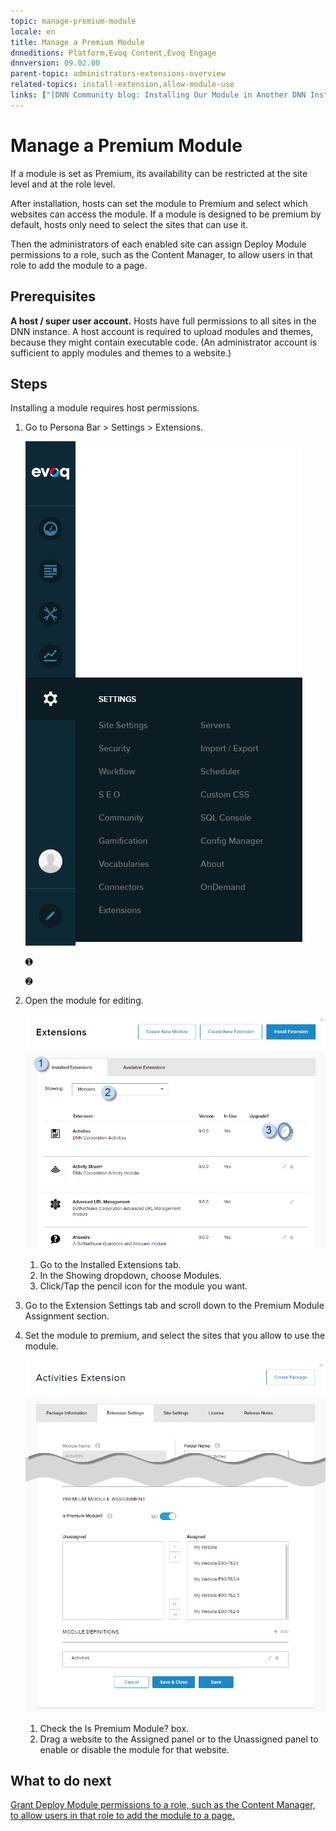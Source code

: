 ```yaml
---
topic: manage-premium-module
locale: en
title: Manage a Premium Module
dnneditions: Platform,Evoq Content,Evoq Engage
dnnversion: 09.02.00
parent-topic: administrators-extensions-overview
related-topics: install-extension,allow-module-use
links: ["[DNN Community blog: Installing Our Module in Another DNN Instance by Clinton Patterson](http://www.dnnsoftware.com/community-blog/cid/155092/installing-our-module-in-another-dnn-instance)","[DNN Forge: 2sxc 8.0.11 — Amazing Content and Apps by 2sxc (installed as an example for screenshots)](http://www.dnnsoftware.com/forge/2sxc-800-amazing-content-and-apps-9733-9733-9733-9733-9733-rating)"]
---
```


# Manage a Premium Module

If a module is set as Premium, its availability can be restricted at the site level and at the role level.

After installation, hosts can set the module to Premium and select which websites can access the module. If a module is designed to be premium by default, hosts only need to select the sites that can use it.

Then the administrators of each enabled site can assign Deploy Module permissions to a role, such as the Content Manager, to allow users in that role to add the module to a page.

## Prerequisites

**A host / super user account.** Hosts have full permissions to all sites in the DNN instance. A host account is required to upload modules and themes, because they might contain executable code. (An administrator account is sufficient to apply modules and themes to a website.)

## Steps

Installing a module requires host permissions.

1.  Go to Persona Bar \> Settings \> Extensions.
    
    ![Persona Bar > Settings > Extensions](img/scr-pbar-host-Settings-E91.png)
    
    ➊
    
    ➋
    
2.  Open the module for editing.
    
      
    
    ![Installed Extensions tab > Showing: Modules > click/tap the pencil icon for the module to edit.](img/scr-Extensions-Installed-edit-E90.png)
    
      
    
    1.  Go to the Installed Extensions tab.
    2.  In the Showing dropdown, choose Modules.
    3.  Click/Tap the pencil icon for the module you want.
3.  Go to the Extension Settings tab and scroll down to the Premium Module Assignment section.
4.  Set the module to premium, and select the sites that you allow to use the module.
    
      
    
    ![Check Is Premium Module? > then drag websites from Unassigned to Assigned.](img/scr-Extensions-Edit-ExtensionSettings-PremiumModule-E90.png)
    
      
    
    1.  Check the Is Premium Module? box.
    2.  Drag a website to the Assigned panel or to the Unassigned panel to enable or disable the module for that website.

## What to do next

[Grant Deploy Module permissions to a role, such as the Content Manager, to allow users in that role to add the module to a page.](allow-module-use)